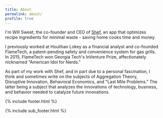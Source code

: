 ```yaml
---
title: About
permalink: about/
profile: true
---
```


I'm Will Sweet, the co-founder and CEO of [Shef][Shef], an app that optimizes recipe ingredients for minimal waste - saving home cooks time and money.

I previously worked at Houlihan Lokey as a financial analyst and co-founded FlameTech, a patent-pending safety and convenience system for gas grills. In 2015, FlameTech won Georgia Tech's  InVenture Prize, affectionately nicknamed "American Idol for Nerds."

As part of my work with Shef, and in part due to a personal fascination, I think and sometimes write on the subjects of Aggregation Theory, Disruptive Innovation, Behavioral Economics, and "Last Mile Problems." The latter being a subject that analyzes the innovations of technology, business, and behavior needed to catalyze future innovations.

[Shef]: http://www.shef.io "Shef"

{% include footer.html %}

{% include sub_footer.html %}
